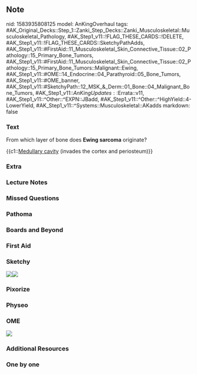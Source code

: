 ## Note
nid: 1583935808125
model: AnKingOverhaul
tags: #AK_Original_Decks::Step_1::Zanki_Step_Decks::Zanki_Musculoskeletal::Musculoskeletal_Pathology, #AK_Step1_v11::!FLAG_THESE_CARDS::!DELETE, #AK_Step1_v11::!FLAG_THESE_CARDS::SketchyPathAdds, #AK_Step1_v11::#FirstAid::11_Musculoskeletal_Skin_Connective_Tissue::02_Pathology::15_Primary_Bone_Tumors, #AK_Step1_v11::#FirstAid::11_Musculoskeletal_Skin_Connective_Tissue::02_Pathology::15_Primary_Bone_Tumors::Malignant::Ewing, #AK_Step1_v11::#OME::14_Endocrine::04_Parathyroid::05_Bone_Tumors, #AK_Step1_v11::#OME_banner, #AK_Step1_v11::#SketchyPath::12_MSK_&_Derm::01_Bone::04_Malignant_Bone_Tumors, #AK_Step1_v11::$AnKingUpdates::$Errata::v11, #AK_Step1_v11::^Other::^EXPN::JBadd, #AK_Step1_v11::^Other::^HighYield::4-LowerYield, #AK_Step1_v11::^Systems::Musculoskeletal::AKadds
markdown: false

### Text
From which layer of bone does <b>Ewing sarcoma</b> originate?
<div>
  {{c1::<u>Medullary cavity</u> (invades the cortex and
  periosteum)}}
</div>

### Extra


### Lecture Notes


### Missed Questions


### Pathoma


### Boards and Beyond


### First Aid


### Sketchy
<img src=
"ewing%20medullary%20cavity%20spreads%20_1566160514431.jpg"><img src="Zoverall%20picture%20(55)_1566160514431.jpg">

### Pixorize


### Physeo


### OME
<div class="ome-widget">
  <a href="https://onlinemeded.org?ref=anki"><img src=
  "_OME_AnkiFlashcards_General_7.png"></a>
</div>

### Additional Resources


### One by one

